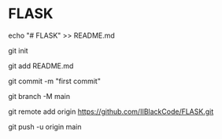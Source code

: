 # FLASK

echo "# FLASK" >> README.md

git init

git add README.md

git commit -m "first commit"

git branch -M main

git remote add origin https://github.com/IIBlackCode/FLASK.git

git push -u origin main
